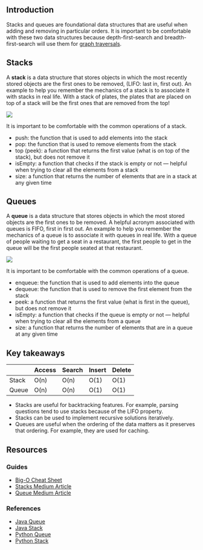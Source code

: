 ## Introduction

Stacks and queues are foundational data structures that are useful when adding and removing in particular orders. It is important to be comfortable with these two data structures because depth-first-search and breadth-first-search will use them for [graph traversals](https://guides.codepath.com/compsci/Graph-Traversals).

## Stacks
A **stack** is a data structure that stores objects in which the most recently stored objects are the first ones to be removed, (LIFO: last in, first out). An example to help you remember the mechanics of a stack is to associate it with stacks in real life. With a stack of plates, the plates that are placed on top of a stack will be the first ones that are removed from the top!

![](https://i.imgur.com/qMSmxsa.png)

It is important to be comfortable with the common operations of a stack.
* push: the function that is used to add elements into the stack
* pop: the function that is used to remove elements from the stack
* top (peek): a function that returns the first value (what is on top of the stack), but does not remove it
* isEmpty: a function that checks if the stack is empty or not — helpful when trying to clear all the elements from a stack
* size: a function that returns the number of elements that are in a stack at any given time

## Queues
A **queue** is a data structure that stores objects in which the most stored objects are the first ones to be removed. A helpful acronym associated with queues is FIFO, first in first out. An example to help you remember the mechanics of a queue is to associate it with queues in real life. With a queue of people waiting to get a seat in a restaurant, the first people to get in the queue will be the first people seated at that restaurant.

![](https://i.imgur.com/NKuZd0s.png)

It is important to be comfortable with the common operations of a queue.

* enqueue: the function that is used to add elements into the queue
* dequeue: the function that is used to remove the first element from the stack
* peek: a function that returns the first value (what is first in the queue), but does not remove it
* isEmpty: a function that checks if the queue is empty or not — helpful when trying to clear all the elements from a queue
* size: a function that returns the number of elements that are in a queue at any given time

## Key takeaways

|       | Access | Search | Insert | Delete |
|-------|--------|--------|--------|--------|
| Stack | O(n)   | O(n)   | O(1)   | O(1)   |
| Queue | O(n)   | O(n)   | O(1)   | O(1)   |

* Stacks are useful for backtracking features. For example, parsing questions tend to use stacks because of the LIFO property.
* Stacks can be used to implement recursive solutions iteratively.
* Queues are useful when the ordering of the data matters as it preserves that ordering. For example, they are used for caching.

## Resources
### Guides
* [Big-O Cheat Sheet](https://www.bigocheatsheet.com/)
* [Stacks Medium Article](https://medium.com/basecs/stacks-and-overflows-dbcf7854dc67)
* [Queue Medium Article](https://medium.com/basecs/to-queue-or-not-to-queue-2653bcde5b04)

### References
* [Java Queue](https://www.javatpoint.com/java-queue)
* [Java Stack](https://www.javatpoint.com/java-stack)
* [Python Queue](https://realpython.com/queue-in-python/#queue-first-in-first-out-fifo)
* [Python Stack](https://realpython.com/queue-in-python/#stack-last-in-first-out-lifo)

